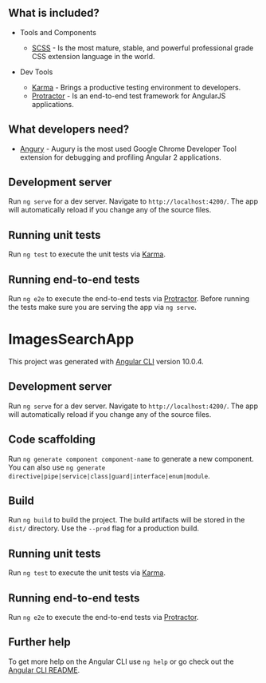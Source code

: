 ## What is included?

- Tools and Components      
    - [SCSS](http://sass-lang.com/) - Is the most mature, stable, and powerful professional grade CSS extension 
        language in the world.
    
- Dev Tools    
    - [Karma](https://karma-runner.github.io) - Brings a productive testing environment to developers. 
    - [Protractor](http://www.protractortest.org/) - Is an end-to-end test framework for AngularJS applications. 
    
 ## What developers need?
 - [Angury](https://augury.angular.io/) - Augury is the most used Google Chrome Developer Tool extension for debugging 
    and profiling Angular 2 applications.
 
 ## Development server
 Run `ng serve` for a dev server. Navigate to `http://localhost:4200/`. The app will automatically reload if you change 
 any of the source files.

## Running unit tests

Run `ng test` to execute the unit tests via [Karma](https://karma-runner.github.io).

## Running end-to-end tests

Run `ng e2e` to execute the end-to-end tests via [Protractor](http://www.protractortest.org/).
Before running the tests make sure you are serving the app via `ng serve`.

# ImagesSearchApp

This project was generated with [Angular CLI](https://github.com/angular/angular-cli) version 10.0.4.

## Development server

Run `ng serve` for a dev server. Navigate to `http://localhost:4200/`. The app will automatically reload if you change any of the source files.

## Code scaffolding

Run `ng generate component component-name` to generate a new component. You can also use `ng generate directive|pipe|service|class|guard|interface|enum|module`.

## Build

Run `ng build` to build the project. The build artifacts will be stored in the `dist/` directory. Use the `--prod` flag for a production build.

## Running unit tests

Run `ng test` to execute the unit tests via [Karma](https://karma-runner.github.io).

## Running end-to-end tests

Run `ng e2e` to execute the end-to-end tests via [Protractor](http://www.protractortest.org/).

## Further help

To get more help on the Angular CLI use `ng help` or go check out the [Angular CLI README](https://github.com/angular/angular-cli/blob/master/README.md).
